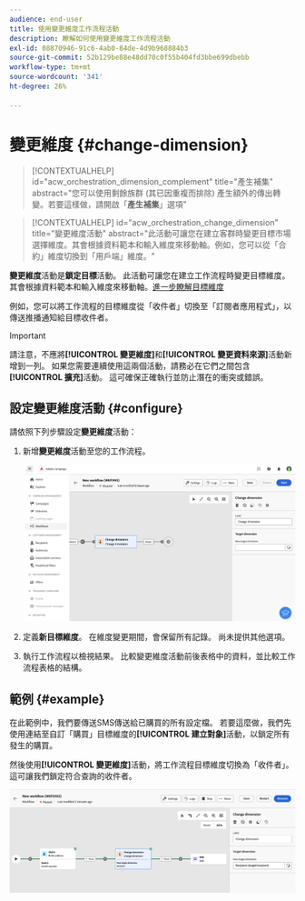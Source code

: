 ```yaml
---
audience: end-user
title: 使用變更維度工作流程活動
description: 瞭解如何使用變更維度工作流程活動
exl-id: 08870946-91c6-4ab0-84de-4d9b968884b3
source-git-commit: 52b129be88e48dd70c0f55b404fd3bbe699dbebb
workflow-type: tm+mt
source-wordcount: '341'
ht-degree: 26%

---
```


# 變更維度 {#change-dimension}

>[!CONTEXTUALHELP]
>id="acw_orchestration_dimension_complement"
>title="產生補集"
>abstract="您可以使用剩餘族群 (其已因重複而排除) 產生額外的傳出轉變。若要這樣做，請開啟「**產生補集**」選項"

>[!CONTEXTUALHELP]
>id="acw_orchestration_change_dimension"
>title="變更維度活動"
>abstract="此活動可讓您在建立客群時變更目標市場選擇維度。其會根據資料範本和輸入維度來移動軸。例如，您可以從「合約」維度切換到「用戶端」維度。"

**變更維度**&#x200B;活動是&#x200B;**鎖定目標**&#x200B;活動。 此活動可讓您在建立工作流程時變更目標維度。 其會根據資料範本和輸入維度來移動軸。[進一步瞭解目標維度](../../audience/about-recipients.md#targeting-dimensions)

例如，您可以將工作流程的目標維度從「收件者」切換至「訂閱者應用程式」，以傳送推播通知給目標收件者。

>[!IMPORTANT]
>
>請注意，不應將&#x200B;**[!UICONTROL 變更維度]**&#x200B;和&#x200B;**[!UICONTROL 變更資料來源]**&#x200B;活動新增到一列。 如果您需要連續使用這兩個活動，請務必在它們之間包含&#x200B;**[!UICONTROL 擴充]**&#x200B;活動。 這可確保正確執行並防止潛在的衝突或錯誤。

## 設定變更維度活動 {#configure}

請依照下列步驟設定&#x200B;**變更維度**&#x200B;活動：

1. 新增&#x200B;**變更維度**&#x200B;活動至您的工作流程。

   ![](../assets/workflow-change-dimension.png)

1. 定義&#x200B;**新目標維度**。 在維度變更期間，會保留所有記錄。 尚未提供其他選項。

1. 執行工作流程以檢視結果。 比較變更維度活動前後表格中的資料，並比較工作流程表格的結構。

## 範例 {#example}

在此範例中，我們要傳送SMS傳送給已購買的所有設定檔。 若要這麼做，我們先使用連結至自訂「購買」目標維度的&#x200B;**[!UICONTROL 建立對象]**&#x200B;活動，以鎖定所有發生的購買。

然後使用&#x200B;**[!UICONTROL 變更維度]**&#x200B;活動，將工作流程目標維度切換為「收件者」。 這可讓我們鎖定符合查詢的收件者。

![](../assets/workflow-change-dimension-example.png)
